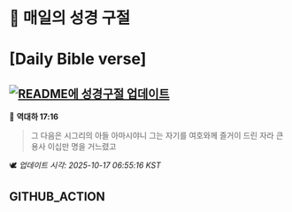 # 🙏 매일의 성경 구절
# [Daily Bible verse]
## [![README에 성경구절 업데이트](https://github.com/DONGSUKA/first_test/actions/workflows/update-readme-bible.yml/badge.svg)](https://github.com/DONGSUKA/first_test/actions/workflows/update-readme-bible.yml)
<!-- START_BIBLE_VERSE -->
📖 **역대하 17:16**
> 그 다음은 시그리의 아들 아마시야니 그는 자기를 여호와께 즐거이 드린 자라 큰 용사 이십만 명을 거느렸고

🕊️ _업데이트 시각: 2025-10-17 06:55:16 KST_
  <!-- END_BIBLE_VERSE -->
## GITHUB_ACTION
